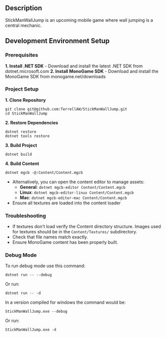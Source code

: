## Description
StickManWallJump is an upcoming mobile game where wall jumping is a central mechanic.

## Development Environment Setup
### Prerequisites
**1. Install .NET SDK** - Download and install the latest .NET SDK from dotnet.microsoft.com
**2. Install MonoGame SDK** - Download and install the MonoGame SDK from monogame.net/downloads
### Project Setup
**1. Clone Repository**
```
git clone git@github.com:TerrellAW/StickManWallJump.git
cd StickManWallJump
```
**2. Restore Dependencies**
```
dotnet restore
dotnet tools restore
```
**3. Build Project**
```
dotnet build
```
**4. Build Content**
```
dotnet mgcb -@:Content/Content.mgcb
```
- Alternatively, you can open the content editor to manage assets:
  - **General**: `dotnet mgcb-editor Content/Content.mgcb`
  - **Linux**: `dotnet mgcb-editor-linux Content/Content.mgcb`
  - **Mac**: `dotnet mgcb-editor-mac Content/Content.mgcb`
- Ensure all textures are loaded into the content loader
### Troubleshooting
- If textures don't load verify the Content directory structure. Images used for textures should be in the `Content/Textures/` subdirectory.
- Check that file names match exactly.
- Ensure MonoGame content has been properly built.
### Debug Mode
To run debug mode use this command:
```
dotnet run -- --debug
```
Or run:
```
dotnet run -- -d
```
In a version compiled for windows the command would be:
```
StickManWallJump.exe --debug
```
Or run:
```
StickManWallJump.exe -d
```